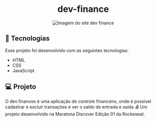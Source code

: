 <h1 align="center"> 
  dev-finance
</h1>
<p align="center">
<img src=".github-img/dev-finace.png" alt="Imagem do site dev finance">
</p>


## 🚀 Tecnologias
Esse projeto foi desenvolvido com as seguintes tecnologias:

- HTML
- CSS
- JavaScript

## 💻 Projeto

O dev.finances é uma aplicação de controle financeiro, onde é possível cadastrar e excluir transações e ver o saldo de entrada e saída 💰
Um projeto desenvolvido na Maratona Discover Edição 01 da Rockeseat.
